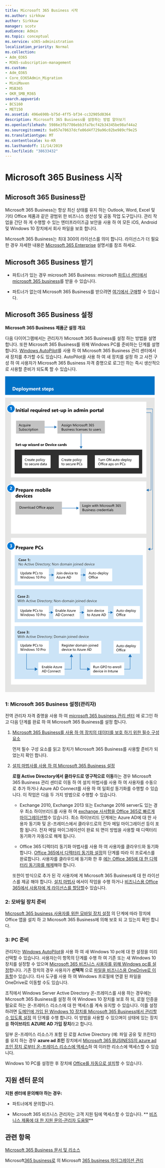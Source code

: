 ```yaml
---
title: Microsoft 365 Business 시작
ms.author: sirkkuw
author: Sirkkuw
manager: scotv
audience: Admin
ms.topic: conceptual
ms.service: o365-administration
localization_priority: Normal
ms.collection:
- Adm_O365
- M365-subscription-management
ms.custom:
- Adm_O365
- Core_O365Admin_Migration
- MiniMaven
- MSB365
- OKR_SMB_M365
search.appverid:
- BCS160
- MET150
ms.assetid: 496e690b-b75d-4ff5-bf34-cc32905d0364
description: Microsoft 365 Business를 설정하는 방법 알아보기
ms.openlocfilehash: 5986e3fb7786ebb3fa7bcf42b34345be98af44a2
ms.sourcegitcommit: 9a057e70637dcfe06d4f729a96c02be989cf9e25
ms.translationtype: MT
ms.contentlocale: ko-KR
ms.lasthandoff: 11/14/2019
ms.locfileid: "38633432"
---
```

# <a name="get-started-with-microsoft-365-business"></a>Microsoft 365 Business 시작

## <a name="what-is-microsoft-365-business"></a>Microsoft 365 Business란

Microsoft 365 Business는 항상 최신 상태를 유지 하는 Outlook, Word, Excel 및 기타 Office 제품과 같은 광범위 한 비즈니스 생산성 및 공동 작업 도구입니다. 관리 작업을 간단 하 게 수행할 수 있는 엔터프라이즈급 보안을 사용 하 여 모든 iOS, Android 및 Windows 10 장치에서 회사 파일을 보호 합니다.
  
Microsoft 365 Business는 최대 300의 라이선스를 의미 합니다. 라이선스가 더 필요한 경우 자세한 내용은 [Microsoft 365 Enterprise](https://go.microsoft.com/fwlink/p/?linkid=860986) 설명서를 참조 하세요. 
  
## <a name="get-microsoft-365-business"></a>Microsoft 365 Business 받기

- 파트너가 있는 경우 microsoft 365 Business: microsoft [파트너 센터에서 microsoft 365 business](get-microsoft-365-business.md)를 받을 수 있습니다.
    
- 파트너가 없는데 Microsoft 365 Business를 받으려면 [여기에서 구매](https://www.microsoft.com/microsoft-365/business)할 수 있습니다.
    
## <a name="set-up-microsoft-365-business"></a>Microsoft 365 Business 설정

 **Microsoft 365 Business 제품군 설정 개요**
  
다음 다이어그램에서는 관리자가 Microsoft 365 Business를 설정 하는 방법을 설명 합니다. 또한 Microsoft 365 Business를 위해 Windows PC를 준비하는 단계를 설명합니다. [Windows AutoPilot](add-autopilot-devices-and-profile.md)를 사용 하 여 Microsoft 365 Business 관리 센터에서 새 장치를 추가할 수도 있습니다. AutoPilot을 사용 하 여 새 장치를 설정 하 고 사전 구성 하 여 사용자가 Microsoft 365 Business 자격 증명으로 로그인 하는 즉시 생산적으로 사용할 준비가 되도록 할 수 있습니다.
  
![관리자 및 사용자의 설정 및 관리 흐름을 보여 주는 다이어그램](media/249f81fc-7e79-44c7-8425-3a0b7b651c3b.png)
  
### <a name="1-set-up-microsoft-365-business-admin"></a>1: Microsoft 365 Business 설정(관리자)

전역 관리자 자격 증명을 사용 하 여 [microsoft 365 business 관리 센터](https://portal.office.com/adminportal/home) 에 로그인 하 고 다음 단계를 완료 하 여 Microsoft 365 Business를 설정 합니다. 
  
1. [Microsoft 365 Business를 사용 하 여 장치의 데이터를 보호 하기 위한 필수 구성 요소](pre-requisites-for-data-protection.md)
    
    먼저 필수 구성 요소를 읽고 장치가 Microsoft 365 Business를 사용할 준비가 되었는지 확인 합니다.
    
2. [설치 마법사를 사용 하 여 Microsoft 365 Business 설정](set-up.md)
    
    **로컬 Active Directory에서 클라우드로 영구적으로 이동**하는 경우 Microsoft 365 Business 관리 센터로 이동 하 여 설치 마법사를 사용 하 여 사용자를 수동으로 추가 하거나 Azure AD Connect를 사용 하 여 일회성 동기화를 수행할 수 있습니다. 이 작업은 다음 두 가지 방법으로 수행할 수 있습니다. 
    
    - Exchange 2010, Exchange 2013 또는 Exchange 2016 server도 있는 경우 최소 하이브리드를 사용 하 여 [exchange 사서함을 Office 365로 빠르게 마이그레이션할](https://support.office.com/article/fdecceed-0702-4af3-85be-f2a0013937ef)수 있습니다. 최소 하이브리드 단계에는 Azure AD에 대 한 사용자 동기화 및 온-프레미스에서 클라우드로의 전자 메일 마이그레이션 등이 포함 됩니다. 전자 메일 마이그레이션이 완료 되 면이 방법을 사용할 때 디렉터리 동기화가 자동으로 해제 됩니다.
    
    - Office 365 디렉터리 동기화 마법사를 사용 하 여 사용자를 클라우드와 동기화 합니다. [Office 365에서 디렉터리 동기화 설정](https://support.office.com/article/1b3b5318-6977-42ed-b5c7-96fa74b08846)의 단계를 따라 이 프로세스를 완료합니다. 사용자를 클라우드에 동기화 한 후 [에는 Office 365에 대 한 디렉터리 동기화를 해제](https://support.office.com/article/ee5f861e-bd48-4267-83d1-a4ead4b4a00d)해야 합니다.
    
    또한이 방식으로 추가 된 각 사용자에 게 Microsoft 365 Business에 대 한 라이선스를 제공 해야 합니다. [설치 마법사](set-up.md) 에서이 작업을 수행 하거나 [비즈니스용 Office 365에서 사용자에 게 라이선스를 할당할](https://support.office.com/article/997596B5-4173-4627-B915-36ABAC6786DC)수 있습니다.
    
### <a name="2-prepare-mobile-devices"></a>2: 모바일 장치 준비

[Microsoft 365 business 사용자를 위한 모바일 장치 설정](set-up-mobile-devices.md) 의 단계에 따라 장치에 Office 앱을 설치 하 고 Microsoft 365 Business에 의해 보호 되 고 있는지 확인 합니다. 
  
### <a name="3-prepare-pcs"></a>3: PC 준비

관리자는 [Windows AutoPilot](add-autopilot-devices-and-profile.md)을 사용 하 여 새 Windows 10 pc에 대 한 설정을 미리 선택할 수 있습니다. 사용자는이 항목의 단계를 수행 하 여 기존 또는 새 Windows 10 장치를 설정할 수 있으며 [Microsoft 365 비즈니스 사용자를 위해 Windows pc를 설정](set-up-windows-devices.md)합니다. 기존 장치의 경우 사용자가 **선택적** 으로 [파일을 비즈니스용 OneDrive로 이동할](move-files-to-onedrive.md)수 있습니다. 타사 도구를 사용 하 여 Windows 프로필에 연결 된 파일을 OneDrive로 이동할 수도 있습니다.
  
조직에서 Windows Server Active Directory 온-프레미스를 사용 하는 경우에는 Microsoft 365 Business를 설정 하 여 Windows 10 장치를 보호 하 되, 로컬 인증을 필요로 하는 온-프레미스 리소스에 대 한 액세스를 계속 유지할 수 있습니다. 이를 설정 하려면 [도메인에 가입 된 Windows 10 장치를 Microsoft 365 Business에서 관리할 수 있도록 설정](manage-windows-devices.md) 의 단계를 수행 합니다. 이 방법을 사용할 수 있으며이 상태에 있는 장치를 **하이브리드 AZURE AD 가입 장치**라고 합니다. 
  
일부 온-프레미스 리소스가 포함 된 로컬 Active Directory (예: 파일 공유 및 프린터)를 유지 하는 경우 **azure ad 조인** 장치에서 [Microsoft 365 BUSINESS의 azure ad 조인 장치 로부터 온-프레미스 리소스에 액세스](access-resources.md)하 여 이러한 리소스에 액세스할 수 있습니다.
  
Windows 10 PC를 설정한 후 장치에 [Office를 자동으로 설치](auto-install-or-uninstall-office.md)할 수 있습니다. 
  
## <a name="contact-support"></a>지원 센터 문의

 **지원 센터에 문의해야 하는 경우:**
  
- 파트너에게 문의합니다.
    
- Microsoft 365 비즈니스 관리자는 고객 지원 팀에 액세스할 수 있습니다. ** [비즈니스 제품에 대 한 지원 문의-관리자 도움말](https://support.office.com/article/32a17ca7-6fa0-4870-8a8d-e25ba4ccfd4b)**
    
## <a name="related-topics"></a>관련 항목
[Microsoft 365 Business 문서 및 리소스](https://go.microsoft.com/fwlink/p/?linkid=853701)
  
Microsoft[365 business로](migrate-to-microsoft-365-business.md) 의 Microsoft [365 business 마이그레이션 관리](manage.md)
  

